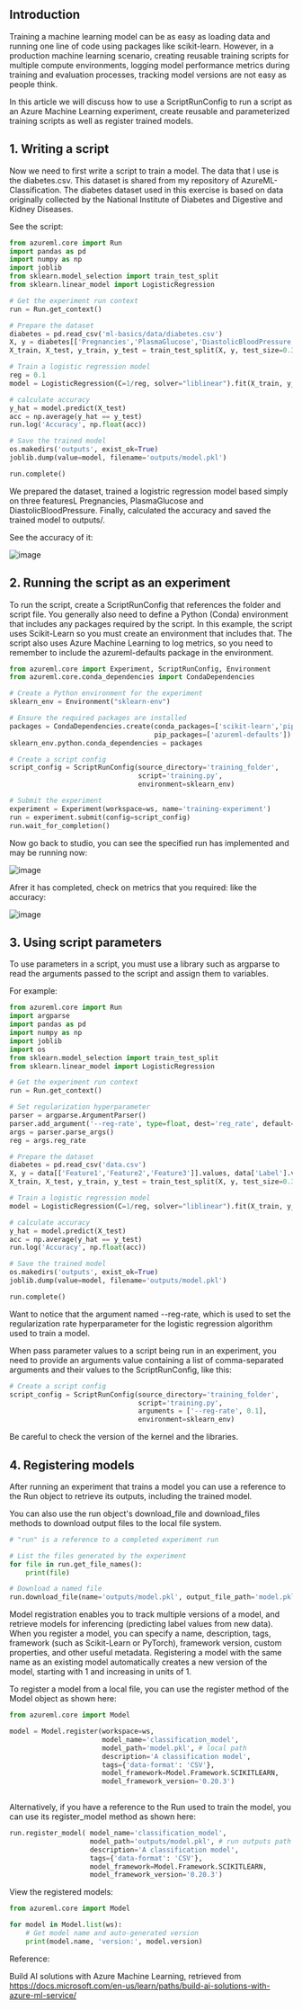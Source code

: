## Introduction

Training a machine learning model can be as easy as loading data and running one line of code using packages like scikit-learn. However, in a production machine learning scenario, creating reusable training scripts for multiple compute environments, logging model performance metrics during training and evaluation processes, tracking model versions are not easy as people think.

In this article we will discuss how to use a ScriptRunConfig to run a script as an Azure Machine Learning experiment, create reusable and parameterized training scripts as well as register trained models.


## 1. Writing a script

Now we need to first write a script to train a model. The data that I use is the diabetes.csv. This dataset is shared from my repository of AzureML-Classification. The diabetes dataset used in this exercise is based on data originally collected by the National Institute of Diabetes and Digestive and Kidney Diseases.

See the script:

```python
from azureml.core import Run
import pandas as pd
import numpy as np
import joblib
from sklearn.model_selection import train_test_split
from sklearn.linear_model import LogisticRegression

# Get the experiment run context
run = Run.get_context()

# Prepare the dataset
diabetes = pd.read_csv('ml-basics/data/diabetes.csv')
X, y = diabetes[['Pregnancies','PlasmaGlucose','DiastolicBloodPressure']].values, diabetes['Diabetic'].values
X_train, X_test, y_train, y_test = train_test_split(X, y, test_size=0.30)

# Train a logistic regression model
reg = 0.1
model = LogisticRegression(C=1/reg, solver="liblinear").fit(X_train, y_train)

# calculate accuracy
y_hat = model.predict(X_test)
acc = np.average(y_hat == y_test)
run.log('Accuracy', np.float(acc))

# Save the trained model
os.makedirs('outputs', exist_ok=True)
joblib.dump(value=model, filename='outputs/model.pkl')

run.complete()
```

We prepared the dataset, trained a logistric regression model based simply on three featuresL Pregnancies, PlasmaGlucose and DiastolicBloodPressure. Finally, calculated the accuracy and saved the trained model to outputs/.

See the accuracy of it:

![image](https://user-images.githubusercontent.com/71245576/115916246-8caee100-a442-11eb-88c5-eb4d35e242cd.png)

## 2. Running the script as an experiment

To run the script, create a ScriptRunConfig that references the folder and script file. You generally also need to define a Python (Conda) environment that includes any packages required by the script. In this example, the script uses Scikit-Learn so you must create an environment that includes that. The script also uses Azure Machine Learning to log metrics, so you need to remember to include the azureml-defaults package in the environment.

```python
from azureml.core import Experiment, ScriptRunConfig, Environment
from azureml.core.conda_dependencies import CondaDependencies

# Create a Python environment for the experiment
sklearn_env = Environment("sklearn-env")

# Ensure the required packages are installed
packages = CondaDependencies.create(conda_packages=['scikit-learn','pip'],
                                    pip_packages=['azureml-defaults'])
sklearn_env.python.conda_dependencies = packages

# Create a script config
script_config = ScriptRunConfig(source_directory='training_folder',
                                script='training.py',
                                environment=sklearn_env) 

# Submit the experiment
experiment = Experiment(workspace=ws, name='training-experiment')
run = experiment.submit(config=script_config)
run.wait_for_completion()
```

Now go back to studio, you can see the specified run has implemented and may be running now:

![image](https://user-images.githubusercontent.com/71245576/115917316-0c897b00-a444-11eb-8654-dc0d1fe6ffbe.png)

Afrer it has completed, check on metrics that you required: like the accuracy:

![image](https://user-images.githubusercontent.com/71245576/115917381-2a56e000-a444-11eb-8e5d-2e60707c10a3.png)



## 3. Using script parameters

To use parameters in a script, you must use a library such as argparse to read the arguments passed to the script and assign them to variables.

For example:

```python
from azureml.core import Run
import argparse
import pandas as pd
import numpy as np
import joblib
import os
from sklearn.model_selection import train_test_split
from sklearn.linear_model import LogisticRegression

# Get the experiment run context
run = Run.get_context()

# Set regularization hyperparameter
parser = argparse.ArgumentParser()
parser.add_argument('--reg-rate', type=float, dest='reg_rate', default=0.01)
args = parser.parse_args()
reg = args.reg_rate

# Prepare the dataset
diabetes = pd.read_csv('data.csv')
X, y = data[['Feature1','Feature2','Feature3']].values, data['Label'].values
X_train, X_test, y_train, y_test = train_test_split(X, y, test_size=0.30)

# Train a logistic regression model
model = LogisticRegression(C=1/reg, solver="liblinear").fit(X_train, y_train)

# calculate accuracy
y_hat = model.predict(X_test)
acc = np.average(y_hat == y_test)
run.log('Accuracy', np.float(acc))

# Save the trained model
os.makedirs('outputs', exist_ok=True)
joblib.dump(value=model, filename='outputs/model.pkl')

run.complete()
```
Want to notice that the argument named --reg-rate, which is used to set the regularization rate hyperparameter for the logistic regression algorithm used to train a model.

When pass parameter values to a script being run in an experiment, you need to provide an arguments value containing a list of comma-separated arguments and their values to the ScriptRunConfig, like this:

```python
# Create a script config
script_config = ScriptRunConfig(source_directory='training_folder',
                                script='training.py',
                                arguments = ['--reg-rate', 0.1],
                                environment=sklearn_env)
```
Be careful to check the version of the kernel and the libraries.

## 4. Registering models

After running an experiment that trains a model you can use a reference to the Run object to retrieve its outputs, including the trained model.

You can also use the run object's download_file and download_files methods to download output files to the local file system.

```python
# "run" is a reference to a completed experiment run

# List the files generated by the experiment
for file in run.get_file_names():
    print(file)

# Download a named file
run.download_file(name='outputs/model.pkl', output_file_path='model.pkl')
```

Model registration enables you to track multiple versions of a model, and retrieve models for inferencing (predicting label values from new data). When you register a model, you can specify a name, description, tags, framework (such as Scikit-Learn or PyTorch), framework version, custom properties, and other useful metadata. Registering a model with the same name as an existing model automatically creates a new version of the model, starting with 1 and increasing in units of 1.

To register a model from a local file, you can use the register method of the Model object as shown here:

```python
from azureml.core import Model

model = Model.register(workspace=ws,
                       model_name='classification_model',
                       model_path='model.pkl', # local path
                       description='A classification model',
                       tags={'data-format': 'CSV'},
                       model_framework=Model.Framework.SCIKITLEARN,
                       model_framework_version='0.20.3')
                       
```
Alternatively, if you have a reference to the Run used to train the model, you can use its register_model method as shown here:
```python
run.register_model( model_name='classification_model',
                    model_path='outputs/model.pkl', # run outputs path
                    description='A classification model',
                    tags={'data-format': 'CSV'},
                    model_framework=Model.Framework.SCIKITLEARN,
                    model_framework_version='0.20.3')
```

View the registered models:
```python
from azureml.core import Model

for model in Model.list(ws):
    # Get model name and auto-generated version
    print(model.name, 'version:', model.version)
```


Reference:

Build AI solutions with Azure Machine Learning, retrieved from https://docs.microsoft.com/en-us/learn/paths/build-ai-solutions-with-azure-ml-service/
                  
